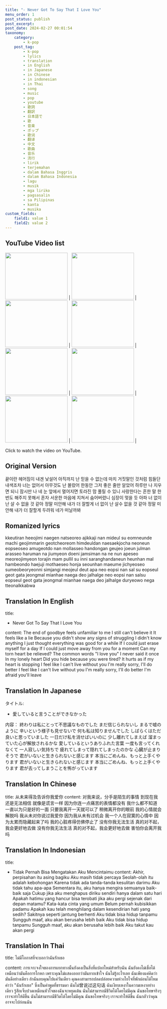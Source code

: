 ```yaml
---
title: "- Never Got To Say That I Love You"
menu_order: 1
post_status: publish
post_excerpt: 
post_date: 2024-02-27 00:01:54
taxonomy:
    category:
        - k-pop
    post_tag:
        - k-pop
        - lylics
        - translation
        - in English
        - in Japanese
        - in Chinese
        - in indonesian
        - in Thai
        - song
        - music
        - pop
        - youtube
        - 歌詞
        - 翻訳
        - 日本語で
        - 歌
        - 音楽
        - ポップ
        - 歌词
        - 翻译
        - 中文
        - 歌曲
        - 音乐
        - 流行
        - lirik
        - terjemahan
        - dalam Bahasa Inggris
        - dalam Bahasa Indonesia
        - lagu
        - musik
        - mga liriko
        - pagsasalin
        - sa Pilipinas
        - kanta
        - musika
custom_fields:
    field1: value 1
    field2: value 2
---
```


## YouTube Video list
 [<img src='http://img.youtube.com/vi/BddwuygdRoI/0.jpg' width='200' height='150'>](https://youtu.be/BddwuygdRoI) | [<img src='http://img.youtube.com/vi/PPAtDxr1UlY/0.jpg' width='200' height='150'>](https://youtu.be/PPAtDxr1UlY) | [<img src='http://img.youtube.com/vi/1J62o0ancyk/0.jpg' width='200' height='150'>](https://youtu.be/1J62o0ancyk) | [<img src='http://img.youtube.com/vi/8AGqry5Wb40/0.jpg' width='200' height='150'>](https://youtu.be/8AGqry5Wb40) | [<img src='http://img.youtube.com/vi/5dbAlqnXgRc/0.jpg' width='200' height='150'>](https://youtu.be/5dbAlqnXgRc) |
 [<img src='http://img.youtube.com/vi/8Pw9z2h6t7Q/0.jpg' width='200' height='150'>](https://youtu.be/8Pw9z2h6t7Q) | [<img src='http://img.youtube.com/vi/1bGOgY1CmiU/0.jpg' width='200' height='150'>](https://youtu.be/1bGOgY1CmiU) | [<img src='http://img.youtube.com/vi/UrIiLvg58SY/0.jpg' width='200' height='150'>](https://youtu.be/UrIiLvg58SY) |

Click to watch the video on YouTube.
## Original Version
끝이란 헤어짐이 내겐 낯설어 
아직까지 난 믿을 수 없는데 
마치 거짓말인 것처럼 
힘들단 내색조차 너는 없어서 
아무것도 난 몰랐어 
한동안 그저 좋은 줄만 알았어 
하루만 나 지우면 되니 
잠시만 나 네 눈 앞에서 멀어지면 
토라진 맘 풀릴 수 있니 
사랑한다는 흔한 말 
한번도 해주지 못해서 
혼자 서운한 마음에 
지쳐서 숨어버렸니 
심장이 멎을 듯 아파 
너 없이 난 살 수 없을 것 같아 
정말 미안해 내가 더 잘할게 
너 없이 난 살수 없을 것 같아 
정말 미안해 내가 더 잘할게 
두려워 네가 떠날까봐 



## Romanized lyrics
kkeutiran heeojimi naegen natseoreo 
ajikkaji nan mideul su eomneunde 
machi geojimmarin geotcheoreom 
himdeuldan naesaekjocha neoneun eopseoseo 
amugeotdo nan mollasseo 
handongan geujeo joeun julman arasseo 
haruman na jiumyeon doeni 
jamsiman na ne nun apeseo meoreojimyeon 
torajin mam pullil su inni 
saranghandaneun heunhan mal 
hambeondo haejuji mothaeseo 
honja seounhan maeume 
jichyeoseo sumeobeoryeonni 
simjangi meojeul deut apa 
neo eopsi nan sal su eopseul geot gata 
jeongmal mianhae naega deo jalhalge 
neo eopsi nan salsu eopseul geot gata 
jeongmal mianhae naega deo jalhalge 
duryeowo nega tteonalkkabwa 



## Translation In English
title: 
- Never Got To Say That I Love You

content:
The end of goodbye feels unfamiliar to me
I still can't believe it
It feels like a lie
Because you didn't show any signs of struggling
I didn't know anything
I just thought everything was good for a while
If I could just erase myself for a day
If I could just move away from you for a moment
Can my torn heart be relieved?
The common words "I love you"
I never said it once
In my lonely heart
Did you hide because you were tired?
It hurts as if my heart is stopping
I feel like I can't live without you
I'm really sorry, I'll do better
I feel like I can't live without you
I'm really sorry, I'll do better
I'm afraid you'll leave
## Translation In Japanese
タイトル: 
- 愛していると言うことができなかった

内容：
終わりは私にとって不思議なものでした
まだ信じられないし
まるで嘘のように
辛いという様子も見せないで
何も私は知りませんでした
しばらくはただ良いと思っていました
一日だけ私を消せばいいのに
少し離れてしまえば
溜まっていた心が解放されるかな
愛しているというありふれた言葉
一度も言ってくれなくて
一人寂しい気持ちで
疲れてしまって隠れてしまったのかな
心臓が止まりそうで
君がいないと生きられないと感じます
本当にごめんね、もっと上手くやります
君がいないと生きられないと感じます
本当にごめんね、もっと上手くやります
君が去ってしまうことを怖がっています
## Translation In Chinese
title: 从未来得及告诉你我爱你
content: 
对我来说，分手是陌生的事情
到现在我还是无法相信
就像是谎言一样
因为你连一点痛苦的表情都没有
我什么都不知道
一直以为只是好的一面
只要我离开一天就可以了
稍微离开你的眼前
我的心情就会解脱吗
我从未对你说过我爱你
因为我从未有过机会
我一个人在寂寞的心情中
因为太累而隐藏起来了吗
我的心脏疼得仿佛停止了
没有你我无法生活
真的对不起，我会更好地去做
没有你我无法生活
真的对不起，我会更好地去做
害怕你会离开我吗
## Translation In Indonesian
title: 
- Tidak Pernah Bisa Mengatakan Aku Mencintaimu
content: 
Akhir, perpisahan itu asing bagiku
Aku masih tidak percaya
Seolah-olah itu adalah kebohongan
Karena tidak ada tanda-tanda kesulitan darimu
Aku tidak tahu apa-apa
Sementara itu, aku hanya mengira semuanya baik-baik saja
Cukup jika aku menghapus diriku sendiri hanya dalam satu hari
Apakah hatimu yang hancur bisa terobati jika aku pergi sejenak dari depan matamu?
Kata-kata cinta yang umum
Belum pernah kubisikkan padamu
Apakah kau telah menghilang dalam kesendirian hati yang sedih?
Sakitnya seperti jantung berhenti
Aku tidak bisa hidup tanpamu
Sungguh maaf, aku akan berusaha lebih baik
Aku tidak bisa hidup tanpamu
Sungguh maaf, aku akan berusaha lebih baik
Aku takut kau akan pergi
## Translation In Thai
title: ไม่มีโอกาสที่จะบอกว่าฉันรักเธอ

content: 
การเจาะจงใจของการแยกทางนั้นยังคงเป็นสิ่งที่แปลกใหม่สำหรับฉัน
ฉันยังคงไม่เชื่อได้
เหมือนว่ามันคือการโกหก
เพราะคุณไม่แสดงออกว่ามันยากเข้าใจ
ฉันไม่รู้อะไรเลย
ฉันเพียงแค่คิดว่ามันดีอย่างเดียว
ถ้าฉันลบคุณไปแค่วันเดียว
คุณคงสามารถปลดปล่อยความห่วงใยใจที่พักผ่อนได้ไหม
คำว่า "ฉันรักเธอ" ซึ่งเป็นคำพูดที่ธรรมดา
ฉันไม่曾说过这句话
ฉันเงียบเหงาในความเหงาอย่างเดียว
รู้สึกเจ็บปวดเหมือนหัวใจของฉันจะหยุดเต้น
ฉันไม่สามารถมีชีวิตได้โดยไม่มีคุณ
ฉันขอโทษจริงๆ เราจะทำให้ดีขึ้น
ฉันไม่สามารถมีชีวิตได้โดยไม่มีคุณ
ฉันขอโทษจริงๆ เราจะทำให้ดีขึ้น
ฉันกลัวว่าคุณอาจจะไปก่อนฉัน
